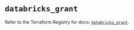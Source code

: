 # `databricks_grant`

Refer to the Terraform Registry for docs: [`databricks_grant`](https://registry.terraform.io/providers/databricks/databricks/1.76.0/docs/resources/grant).
